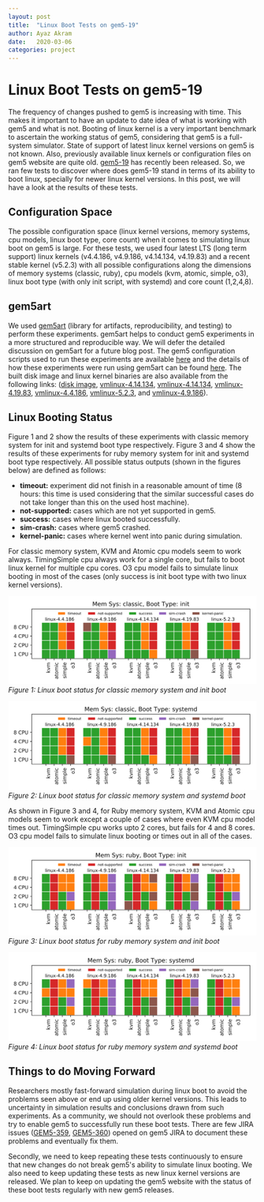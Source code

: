 ```yaml
---
layout: post
title:  "Linux Boot Tests on gem5-19"
author: Ayaz Akram
date:   2020-03-06
categories: project
---
```


# Linux Boot Tests on gem5-19
The frequency of changes pushed to gem5 is increasing with time.
This makes it important to have an update to date idea of what is working with gem5 and what is not.
Booting of linux kernel is a very important benchmark to ascertain the working status of gem5, considering that
gem5 is a full-system simulator.
State of support of latest linux kernel versions on gem5 is not known.
Also, previously available linux kernels or configuration files on gem5 website are quite old.
[gem5-19](https://www.gem5.org/project/2020/02/25/gem5-19.html) has recently been released.
So, we ran few tests to discover where does gem5-19 stand in terms of its ability to boot linux, specially for newer linux kernel versions.
In this post, we will have a look at the results of these tests.

## Configuration Space
The possible configuration space (linux kernel versions, memory systems, cpu models, linux boot type, core count) when it comes to simulating linux boot on gem5 is large.
For these tests, we used four latest LTS (long term support) linux kernels (v4.4.186, v4.9.186, v4.14.134, v4.19.83) and a recent stable kernel (v5.2.3) with all possible configurations along the dimensions of memory systems (classic, ruby), cpu models (kvm, atomic, simple, o3), linux boot type (with only init script, with systemd) and core count (1,2,4,8).

## gem5art
We used [gem5art](https://gem5art.readthedocs.io/en/latest/index.html) (library for artifacts, reproducibility, and testing) to perform these experiments.
gem5art helps to conduct gem5 experiments in a more structured and reproducible way.
We will defer the detailed discussion on gem5art for a future blog post.
The gem5 configuration scripts used to run these experiments are available [here](https://github.com/darchr/gem5art/tree/master/docs/gem5-configs/configs-boot-tests/) and the details of how these experiments were run using gem5art can be found [here](https://gem5art.readthedocs.io/en/latest/tutorials/boot-tutorial.html).
The built disk image and linux kernel binaries are also available from the following links: ([disk image](http://dist.gem5.org/images/x86/ubuntu-18-04/base.img), [vmlinux-4.14.134](http://dist.gem5.org/kernels/x86/static/vmlinux-4.14.134), [vmlinux-4.14.134](http://dist.gem5.org/kernels/x86/static/vmlinux-4.14.134), [vmlinux-4.19.83](http://dist.gem5.org/kernels/x86/static/vmlinux-4.19.83), [vmlinux-4.4.186](http://dist.gem5.org/kernels/x86/static/vmlinux-4.4.189), [vmlinux-5.2.3](http://dist.gem5.org/kernels/x86/static/vmlinux-5.2.3), and [vmlinux-4.9.186](http://dist.gem5.org/kernels/x86/static/vmlinux-4.9.186)).


## Linux Booting Status
Figure 1 and 2 show the results of these experiments with classic memory system for init and systemd boot type respectively.
Figure 3 and 4 show the results of these experiments for ruby memory system for init and systemd boot type respectively.
All possible status outputs (shown in the figures below) are defined as follows:

- **timeout:** experiment did not finish in a reasonable amount of time (8 hours: this time is used considering that the similar successful cases do not take longer than this on the used host machine).
- **not-supported:** cases which are not yet supported in gem5.
- **success:** cases where linux booted successfully.
- **sim-crash:** cases where gem5 crashed.
- **kernel-panic:** cases where kernel went into panic during simulation.

For classic memory system, KVM and Atomic cpu models seem to work always.
TimingSimple cpu always work for a single core, but fails to boot linux kernel for multiple cpu cores.
O3 cpu model fails to simulate linux booting in most of the cases (only success is init boot type with two linux kernel versions).

![](boot_classic_init)
<br>
*Figure 1: Linux boot status for classic memory system and init boot*


![](boot_classic_systemd)
<br>
*Figure 2: Linux boot status for classic memory system and systemd boot*


As shown in Figure 3 and 4, for Ruby memory system, KVM and Atomic cpu models seem to work except a couple of cases where even KVM cpu model times out.
TimingSimple cpu works upto 2 cores, but fails for 4 and 8 cores.
O3 cpu model fails to simulate linux booting or times out in all of the cases.

![](boot_ruby_init)
<br>
*Figure 3: Linux boot status for ruby memory system and init boot*

![](boot_ruby_systemd)
<br>
*Figure 4: Linux boot status for ruby memory system and systemd boot*

## Things to do Moving Forward
Researchers mostly fast-forward simulation during linux boot to avoid the problems seen above or end up using older kernel versions.
This leads to uncertainty in simulation results and conclusions drawn from such experiments.
As a community, we should not overlook these problems and try to enable gem5 to successfully run these boot tests.
There are few JIRA issues
([GEM5-359](https://gem5.atlassian.net/projects/GEM5/issues/GEM5-359?filter=reportedbyme&orderby=created%20DESC), [GEM5-360](https://gem5.atlassian.net/projects/GEM5/issues/GEM5-360?filter=reportedbyme&orderby=created%20DESC))
opened on gem5 JIRA to document these problems and eventually fix them.

Secondly, we need to keep repeating these tests continuously to ensure that new changes do not break gem5's ability to simulate linux booting.
We also need to keep updating these tests as new linux kernel versions are released.
We plan to keep on updating the gem5 website with the status of these boot tests regularly with new gem5 releases.